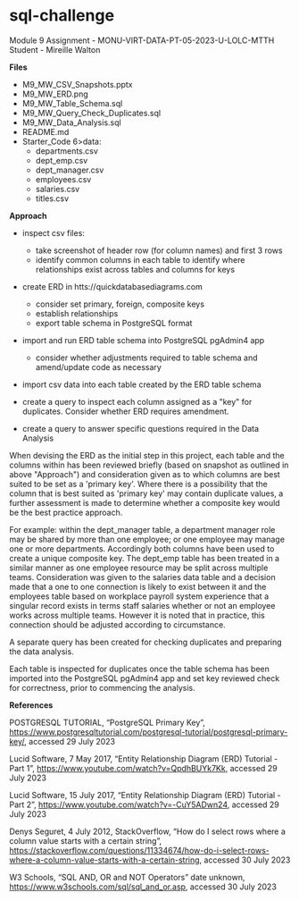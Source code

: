 # sql-challenge
Module 9 Assignment - MONU-VIRT-DATA-PT-05-2023-U-LOLC-MTTH
Student - Mireille Walton

**Files**

-	M9_MW_CSV_Snapshots.pptx
-	M9_MW_ERD.png
-	M9_MW_Table_Schema.sql
-	M9_MW_Query_Check_Duplicates.sql
-	M9_MW_Data_Analysis.sql
-	README.md
-	Starter_Code 6>data:	
	-	departments.csv
	-	dept_emp.csv
	-	dept_manager.csv
	-	employees.csv
	-	salaries.csv
	-	titles.csv

**Approach**

-	inspect csv files: 
	-	take screenshot of header row (for column names) and first 3 rows
	-	identify common columns in each table to identify where relationships exist across tables and columns for keys

-	create ERD in htts://quickdatabasediagrams.com
	-	consider set primary, foreign, composite keys
	-	establish relationships
	-	export table schema in PostgreSQL format

-	import and run ERD table schema into PostgreSQL pgAdmin4 app
	-	consider whether adjustments required to table schema and amend/update code as necessary

-	import csv data into each table created by the ERD table schema

-	create a query to inspect each column assigned as a "key" for duplicates. Consider whether ERD requires amendment.  

-	create a query to answer specific questions required in the Data Analysis
	 
When devising the ERD as the initial step in this project, each table and the columns within has been reviewed briefly (based on snapshot as outlined in above "Approach") and consideration given as to which columns are best suited to be set as a 'primary key'.  Where there is a possibility that the column that is best suited as 'primary key' may contain duplicate values, a further assessment is made to determine whether a composite key would be the best practice approach.  

For example: within the dept_manager table, a department manager role may be shared by more than one employee; or one employee may manage one or more departments.  Accordingly both columns have been used to create a unique composite key.  The dept_emp table has been treated in a similar manner as one employee resource may be split across multiple teams. Consideration was given to the salaries data table and a decision made that a one to one connection is likely to exist between it and the employees table based on workplace payroll system experience that a singular record exists in terms staff salaries whether or not an employee works across multiple teams.  However it is noted that in practice, this connection should be adjusted according to circumstance.  

A separate query has been created for checking duplicates and preparing the data analysis.  

Each table is inspected for duplicates once the table schema has been imported into the PostgreSQL pgAdmin4 app and set key reviewed check for correctness, prior to commencing the analysis.   

**References**

POSTGRESQL TUTORIAL, “PostgreSQL Primary Key”, https://www.postgresqltutorial.com/postgresql-tutorial/postgresql-primary-key/, accessed 29 July 2023

Lucid Software,  7 May 2017,  “Entity Relationship Diagram (ERD) Tutorial - Part 1”, https://www.youtube.com/watch?v=QpdhBUYk7Kk, accessed 29 July 2023

Lucid Software,  15 July 2017,  “Entity Relationship Diagram (ERD) Tutorial - Part 2”, https://www.youtube.com/watch?v=-CuY5ADwn24, accessed 29 July 2023

Denys Seguret, 4 July 2012, StackOverflow, “How do I select rows where a column value starts with a certain string”, https://stackoverflow.com/questions/11334674/how-do-i-select-rows-where-a-column-value-starts-with-a-certain-string, accessed 30 July 2023

W3 Schools, “SQL AND, OR and NOT Operators” date unknown, https://www.w3schools.com/sql/sql_and_or.asp, accessed 30 July 2023  




  

